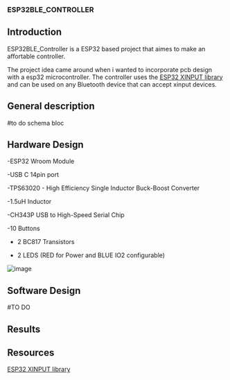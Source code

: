 ### ESP32BLE_CONTROLLER

## Introduction

ESP32BLE_Controller is a ESP32 based project that aimes to make an affortable controller.

The project idea came around when i wanted to incorporate pcb design with a esp32 microcontroller.
The controller uses the [ESP32 XINPUT library](https://github.com/Mystfit/ESP32-BLE-CompositeHID) and can be used on any Bluetooth device that can accept xinput devices.

## General description

#to do schema bloc

## Hardware Design

-ESP32 Wroom Module

-USB C 14pin port

-TPS63020 - High Efficiency Single Inductor Buck-Boost Converter 

-1.5uH Inductor

-CH343P USB to High-Speed Serial Chip

-10 Buttons

- 2 BC817 Transistors
  
- 2 LEDS (RED for Power and BLUE IO2 configurable)

![image](https://github.com/user-attachments/assets/a4106942-4592-48a9-bb1f-f15289bb0bf0)


## Software Design

#TO DO 

## Results


## Resources
[ESP32 XINPUT library](https://github.com/Mystfit/ESP32-BLE-CompositeHID)

